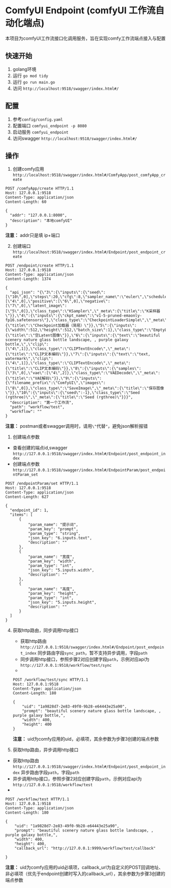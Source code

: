 # ComfyUI Endpoint (comfyUI 工作流自动化端点)
本项目为comfyUI工作流接口化调用服务，旨在实现comfy工作流端点接入与配置

## 快速开始
1. golang环境
2. 运行 `go mod tidy` 
3. 运行 `go run main.go`
4. 访问 `http://localhost:9518/swagger/index.html#/` 

## 配置
1. 参考`config/config.yaml`
2. 配置端口 `comfyui_endpoint -p 8080`
3. 启动服务 `comfyui_endpoint`
4. 访问swagger `http://localhost:9518/swagger/index.html#/`

## 操作
1. 创建comfy应用 `http://localhost:9518/swagger/index.html#/ComfyApp/post_comfyApp_create`

```HTTP
POST /comfyApp/create HTTP/1.1
Host: 127.0.0.1:9518
Content-Type: application/json
Content-Length: 60

{
  "addr": "127.0.0.1:8000",
  "description": "本地comfyUI"
}
```

**注意：** addr只是填 ip+端口


2. 创建端口 `http://localhost:9518/swagger/index.html#/Endpoint/post_endpoint_create`
```HTTP
POST /endpoint/create HTTP/1.1
Host: 127.0.0.1:9518
Content-Type: application/json
Content-Length: 1374

{
  "api_json": "{\"3\":{\"inputs\":{\"seed\":[\"10\",0],\"steps\":20,\"cfg\":8,\"sampler_name\":\"euler\",\"scheduler\":\"normal\",\"denoise\":1,\"model\":[\"4\",0],\"positive\":[\"6\",0],\"negative\":[\"7\",0],\"latent_image\":[\"5\",0]},\"class_type\":\"KSampler\",\"_meta\":{\"title\":\"K采样器\"}},\"4\":{\"inputs\":{\"ckpt_name\":\"v1-5-pruned-emaonly-fp16.safetensors\"},\"class_type\":\"CheckpointLoaderSimple\",\"_meta\":{\"title\":\"Checkpoint加载器（简易）\"}},\"5\":{\"inputs\":{\"width\":512,\"height\":512,\"batch_size\":1},\"class_type\":\"EmptyLatentImage\",\"_meta\":{\"title\":\"空Latent图像\"}},\"6\":{\"inputs\":{\"text\":\"beautiful scenery nature glass bottle landscape, , purple galaxy bottle,\",\"clip\":[\"4\",1]},\"class_type\":\"CLIPTextEncode\",\"_meta\":{\"title\":\"CLIP文本编码\"}},\"7\":{\"inputs\":{\"text\":\"text, watermark\",\"clip\":[\"4\",1]},\"class_type\":\"CLIPTextEncode\",\"_meta\":{\"title\":\"CLIP文本编码\"}},\"8\":{\"inputs\":{\"samples\":[\"3\",0],\"vae\":[\"4\",2]},\"class_type\":\"VAEDecode\",\"_meta\":{\"title\":\"VAE解码\"}},\"9\":{\"inputs\":{\"filename_prefix\":\"ComfyUI\",\"images\":[\"8\",0]},\"class_type\":\"SaveImage\",\"_meta\":{\"title\":\"保存图像\"}},\"10\":{\"inputs\":{\"seed\":-1},\"class_type\":\"Seed (rgthree)\",\"_meta\":{\"title\":\"Seed (rgthree)\"}}}",
  "description": "第一个工作流",
  "path": "workflow/test",
  "workflow": ""
}
```

**注意：** postman或者swagger调用时，请用`\"`代替`"`，避免json解析报错


1. 创建端点参数
  - 查看创建的端点id,swagger `http://127.0.0.1:9518/swagger/index.html#/Endpoint/post_endpoint_index`
  - 创建端点参数 `http://127.0.0.1:9518/swagger/index.html#/EndpointParam/post_endpointParam_set`
  ```HTTP
  POST /endpointParam/set HTTP/1.1
Host: 127.0.0.1:9518
Content-Type: application/json
Content-Length: 627

{
    "endpoint_id": 1,
    "items": [
        {
            "param_name": "提示词",
            "param_key": "prompt",
            "param_type": "string",
            "json_key": "6.inputs.text",
            "description": ""
        },
        {
            "param_name": "宽度",
            "param_key": "width",
            "param_type": "int",
            "json_key": "5.inputs.width",
            "description": ""
        },
        {
            "param_name": "高度",
            "param_key": "height",
            "param_type": "int",
            "json_key": "5.inputs.height",
            "description": ""
        }
    ]
}
  ```
4. 获取http路由，同步调用http接口
    - 获取http路由 `http://127.0.0.1:9518/swagger/index.html#/Endpoint/post_endpoint_index` 同步路由字段`sync_path`，暂不支持异步调用，字段`path`
    - 同步调用http接口，参照步骤2对应创建字段`path`，示例对应api为`http://127.0.0.1:9518/workflow/test/sync`
    - 
    ```HTTP
    POST /workflow/test/sync HTTP/1.1
    Host: 127.0.0.1:9518
    Content-Type: application/json
    Content-Length: 180

    {
        "uid": "1a9828d7-2e83-49f0-9b28-e64443e25a90",
        "prompt": "beautiful scenery nature glass bottle landscape, , purple galaxy bottle,",
        "width": 400,
        "height": 400
    }
    ```
    
    **注意：** uid为comfy应用的uid，必填项，其余参数为步骤3创建的端点参数

5. 获取http路由，异步调用http接口
  - 获取http路由 `http://127.0.0.1:9518/swagger/index.html#/Endpoint/post_endpoint_index` 异步路由字段`path`，字段`path`
  - 异步调用http接口，参照步骤2对应创建字段`path`，示例对应api为`http://127.0.0.1:9518/workflow/test`
  - 
  ```HTTP
  POST /workflow/test HTTP/1.1
  Host: 127.0.0.1:9518
  Content-Type: application/json
  Content-Length: 180

  {
      "uid": "1a9828d7-2e83-49f0-9b28-e64443e25a90",
      "prompt": "beautiful scenery nature glass bottle landscape, , purple galaxy bottle,",
      "width": 400,
      "height": 400,
      "callback_url": "http://127.0.0.1:9999/workflow/test/callback"

  }
  ```
  
  **注意：** uid为comfy应用的uid必填项，callback_url为自定义的POST回调地址、非必填项（优先于endpoint创建时写入的callback_url），其余参数为步骤3创建的端点参数
